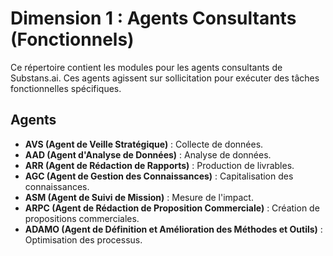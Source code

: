 # Dimension 1 : Agents Consultants (Fonctionnels)

Ce répertoire contient les modules pour les agents consultants de Substans.ai. Ces agents agissent sur sollicitation pour exécuter des tâches fonctionnelles spécifiques.

## Agents

- **AVS (Agent de Veille Stratégique)** : Collecte de données.
- **AAD (Agent d'Analyse de Données)** : Analyse de données.
- **ARR (Agent de Rédaction de Rapports)** : Production de livrables.
- **AGC (Agent de Gestion des Connaissances)** : Capitalisation des connaissances.
- **ASM (Agent de Suivi de Mission)** : Mesure de l'impact.
- **ARPC (Agent de Rédaction de Proposition Commerciale)** : Création de propositions commerciales.
- **ADAMO (Agent de Définition et Amélioration des Méthodes et Outils)** : Optimisation des processus.


